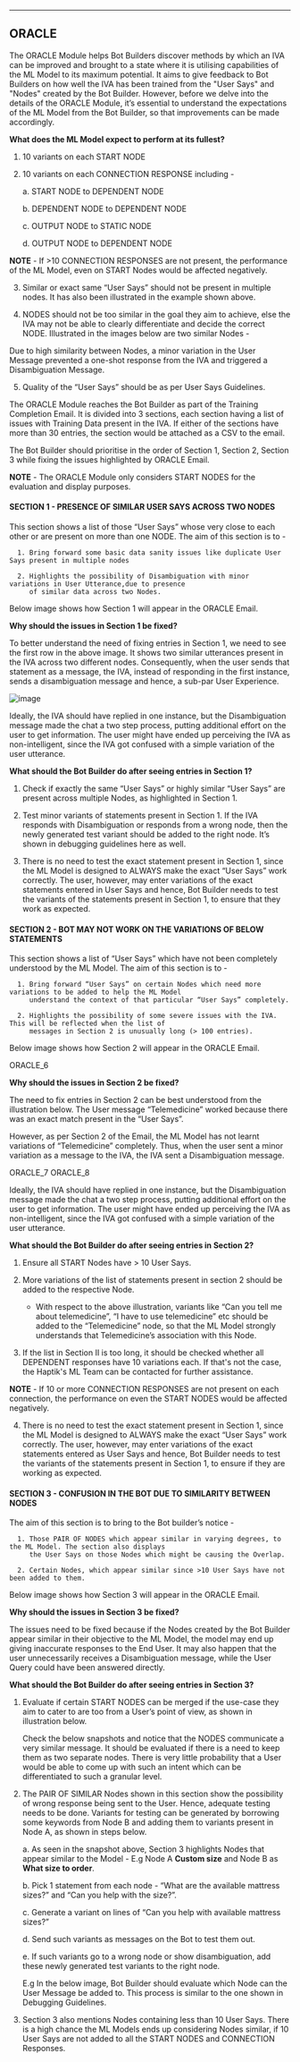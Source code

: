 ---------
<b>ORACLE</b>
---------

The ORACLE Module helps Bot Builders discover methods by which an IVA can be improved and brought to a state where it is utilising capabilities of the ML Model to its maximum potential. It aims to give feedback to Bot Builders on how well the IVA has been trained from the "User Says" and "Nodes" created by the Bot Builder. However, before we delve into the details of the ORACLE Module, it’s essential to understand the expectations of the ML Model from the Bot Builder, so that improvements can be made accordingly.

<b>What does the ML Model expect to perform at its fullest?</b>

   1. 10 variants on each START NODE

   2. 10 variants on each CONNECTION RESPONSE including - 
    
       a. START NODE to DEPENDENT NODE
       
       b. DEPENDENT NODE to DEPENDENT NODE
       
       c. OUTPUT NODE to STATIC NODE
       
       d. OUTPUT NODE to DEPENDENT NODE

<b>NOTE</b> - If >10 CONNECTION RESPONSES are not present, the performance of the ML Model, even on START Nodes would be affected negatively.

   3. Similar or exact same “User Says” should not be present in multiple nodes. It has also been 
    illustrated in the example shown above.

   4. NODES should not be too similar in the goal they aim to achieve, else the IVA may not be able to clearly differentiate and decide the correct NODE. Illustrated in the images below are two similar Nodes - 

Due to high similarity between Nodes, a minor variation in the User Message prevented a one-shot response from the IVA and triggered a Disambiguation Message.

   5. Quality of the “User Says” should be as per User Says Guidelines.


The ORACLE Module reaches the Bot Builder as part of the Training Completion Email. It is divided into 3 sections, each section having a list of issues with Training Data present in the IVA. If either of the sections have more than 30 entries, the section would be attached as a CSV to the email. 

The Bot Builder should prioritise in the order of Section 1, Section 2, Section 3 while fixing the issues highlighted by ORACLE Email.

<b>NOTE</b> -  The ORACLE Module only considers START NODES for the evaluation and display purposes.

#### SECTION 1 - PRESENCE OF SIMILAR USER SAYS ACROSS TWO NODES

This section shows a list of those “User Says” whose very close to each other or are present on more than one NODE. The aim of this section is to - 

      1. Bring forward some basic data sanity issues like duplicate User Says present in multiple nodes

      2. Highlights the possibility of Disambiguation with minor variations in User Utterance,due to presence
         of similar data across two Nodes.

Below image shows how Section 1 will appear in the ORACLE Email. 

<b>Why should the issues in Section 1 be fixed?</b>

To better understand the need of fixing entries in Section 1, we need to see the first row in the above image. It shows two similar utterances present in the IVA across two different nodes. Consequently, when the user sends that statement as a message, the IVA, instead of responding in the first instance, sends a disambiguation message and hence, a sub-par User Experience. 

![image](assets/bot-builder/ORACLE_5.png)

Ideally, the IVA should have replied in one instance, but the Disambiguation message made the chat a two step process, putting additional effort on the user to get information. The user might have ended up perceiving the IVA as non-intelligent, since the IVA got confused with a simple variation of the user utterance.

<b>What should the Bot Builder do after seeing entries in Section 1? </b>

   1. Check if exactly the same “User Says” or highly similar “User Says” are present across multiple Nodes, as highlighted in Section 1.

   2. Test minor variants of statements present in Section 1. If the IVA responds with Disambiguation or responds from a wrong node, then the newly generated test variant should be added to the right node. It’s shown in debugging guidelines here as well.

   3. There is no need to test the exact statement present in Section 1, since the ML Model is designed to ALWAYS make the exact “User Says” work correctly. The user, however, may enter variations of the exact statements entered in User Says and hence, Bot Builder needs to test the variants of the statements present in Section 1, to ensure that they work as expected.
    
#### SECTION 2 - BOT MAY NOT WORK ON THE VARIATIONS OF BELOW STATEMENTS

This section shows a list of “User Says” which have not been completely understood by the ML Model. The aim of this section is to - 

      1. Bring forward “User Says” on certain Nodes which need more variations to be added to help the ML Model 
         understand the context of that particular “User Says” completely.
    
      2. Highlights the possibility of some severe issues with the IVA. This will be reflected when the list of 
         messages in Section 2 is unusually long (> 100 entries).
    
Below image shows how Section 2 will appear in the ORACLE Email.

ORACLE_6
            
<b>Why should the issues in Section 2 be fixed? </b>

The need to fix entries in Section 2 can be best understood from the illustration below. The User message “Telemedicine” worked because there was an exact match present in the “User Says”. 

However, as per Section 2 of the Email, the ML Model has not learnt variations of “Telemedicine” completely. Thus, when the user sent a minor variation as a message to the IVA, the IVA sent a Disambiguation message.

ORACLE_7
ORACLE_8

Ideally, the IVA should have replied in one instance, but the Disambiguation message made the chat a two step process, putting additional effort on the user to get information. The user might have ended up perceiving the IVA as non-intelligent, since the IVA got confused with a simple variation of the user utterance.

<b>What should the Bot Builder do after seeing entries in Section 2? </b>

   1. Ensure all START Nodes have > 10 User Says.

   2. More variations of the list of statements present in section 2 should be added to the respective Node. 

        - With respect to the above illustration, variants like “Can you tell me about telemedicine”, “I have to use telemedicine” etc should be added to the “Telemedicine” node, so that the ML Model strongly understands that Telemedicine’s association with this Node.
        
   3. If the list in Section II is too long, it should be checked whether all DEPENDENT responses have 10 variations each. If that's not the case, the Haptik's ML Team can be contacted for further assistance.
    
<b>NOTE</b> - If 10 or more CONNECTION RESPONSES are not present on each connection, the performance on even the START NODES would be affected negatively.

   4. There is no need to test the exact statement present in Section 1, since the ML Model is designed to ALWAYS make the exact “User Says” work correctly. The user, however, may enter variations of the exact statements entered as User Says and hence, Bot Builder needs to test the variants of the statements present in Section 1, to ensure if they are working as expected.
    
#### SECTION 3 - CONFUSION IN THE BOT DUE TO SIMILARITY BETWEEN NODES

The aim of this section is to bring to the Bot builder’s notice -

      1. Those PAIR OF NODES which appear similar in varying degrees, to the ML Model. The section also displays 
         the User Says on those Nodes which might be causing the Overlap.

      2. Certain Nodes, which appear similar since >10 User Says have not been added to them.

Below image shows how Section 3 will appear in the ORACLE Email.

<b>Why should the issues in Section 3 be fixed?</b>

   The issues need to be fixed because if the Nodes created by the Bot Builder appear similar in their objective to the ML Model, the model may end up giving inaccurate responses to the End User. It may also happen that the user unnecessarily receives a Disambiguation message, while the User Query could have been answered directly.

<b>What should the Bot Builder do after seeing entries in Section 3?</b>

   1. Evaluate if certain START NODES can be merged if the use-case they aim to cater to are too from a User’s point of view, as shown in illustration below.

      Check the below snapshots and notice that the NODES communicate a very similar message. It should be evaluated if there is a need to keep them as two separate nodes. There is very little probability that a User would be able to come up with such an intent which can be differentiated to such a granular level.

   2. The PAIR OF SIMILAR Nodes shown in this section show the possibility of wrong response being sent to the User. Hence, adequate testing needs to be done. Variants for testing can be generated by borrowing some keywords from Node B and adding them to variants present in Node A, as shown in steps below.

      a. As seen in the snapshot above, Section 3 highlights Nodes that appear similar to the Model - E.g Node A                        <b>Custom size</b> and Node B as <b>What size to order</b>.

      b. Pick 1 statement from each node - “What are the available mattress sizes?” 
         and “Can you help with the size?”. 

      c. Generate a variant on lines of “Can you help with available mattress sizes?”

      d. Send such variants as messages on the Bot to test them out. 

      e. If such variants go to a wrong node or show disambiguation, add these newly generated test 
         variants to the right node. 
               
      E.g In the below image, Bot Builder should evaluate which Node can the User Message be added to. This process is similar to the one shown in Debugging Guidelines.

   3. Section 3 also mentions Nodes containing less than 10 User Says. There is a high chance the ML Models ends up considering Nodes similar, if 10 User Says are not added to all the START NODES and CONNECTION Responses.
